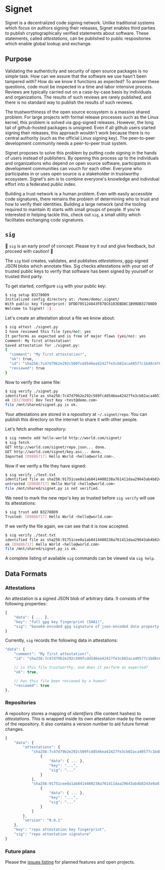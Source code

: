 # Signet

Signet is a decentralized code signing network. Unlike traditional systems
which focus on authors signing their releases, Signet enables third parties to
publish cryptographically verified statements about software. These statements,
called *attestations*, can be published to public respositories which enable
global lookup and exchange.


## Purpose

Validating the authenticity and security of open source packages is no simple
task. How can we assure that the software we use hasn't been tampered with?
How do we know it functions as expected? To answer these questions, code must
be inspected in a time and labor intensive process. Reviews are typically
carried out on a case-by-case basis by individuals and organizations. The
results of such reviews are rarely published, and there is no standard way to
publish the results of such reviews.

The trustworthiness of the open source ecosystem is a massive shared problem.
For large projects with formal release processes such as the Linux kernel, this
problem is solved via gpg-signed releases. However, the long tail of github-hosted
packages is unsigned. Even if all github users started signing their releases,
this approach wouldn't work because there is no central authority (such as the
official Linux signing key). The peer-to-peer development community needs a
peer-to-peer trust system.

Signet proposes to solve this problem by putting code signing in the hands of
users instead of publishers. By opening this process up to the individuals and
organizations who depend on open source software, participants in development
communities can vouch for each other. Everyone who participates in or uses open
source is a stakeholder in trustworthy ecosystem. Signet's aim is to combine
everyone's knowledge and individual effort into a federated public index.

Building a trust network is a human problem. Even with easily accessible code
signatures, there remains the problem of determining who to trust and how to
verify their identities. Building a large network (and the tooling required to
maintain it) starts with small groups of people. If you're interested in
helping tackle this, check out `sig`, a small utility which facilitates
exchanging code signatures.


## `sig`

:construction: `sig` is an early proof of concept. Please try it out and give
feedback, but proceed with caution! :construction:

The `sig` tool creates, validates, and publishes *attestations*,
[gpg](https://gnupg.org)-signed JSON blobs which annotate files. Sig checks
attestations with your set of trusted public keys to verify that software has
been signed by yourself or trusted third party.

To get started, configure `sig` with your public key:

```sh
$ sig setup B32780D9
Initialized config directory at: /home/demo/.signet/
With public key fingerprint: DFDD705124843F878C6183EBD8C1B99DB32780D9
Welcome to Signet! :)
```

Let's create an attestation about a file we know about:

```sh
$ sig attest ./signet.py
I have reviewed this file (yes/no): yes
It performs as expected and is free of major flaws (yes/no): yes
Comment: My first attestation!
Saved attestation for ./signet.py:
{
  "comment": "My first attestation!",
  "ok": true,
  "id": "sha256:7c47d79b2e292c509fcdd546ea42427fe3cb02aca40577c1bd8c6f61948c28eb",
  "reviewed": true
}
```

Now to verify the same file:

```sh
$ sig verify ./signet.py
identified file as sha256:7c47d79b2e292c509fcdd546ea42427fe3cb02aca40577c1bd8c6f61948c28eb
ok [B32780D9] Dev Test Key <test@demo.com>
file /mnt/shared/signet.py is ok.
```

Your attestations are stored in a *repository* at `~/.signet/repo`. You can
publish this directory on the internet to share it with other people.

Let's fetch another repository:

```sh
$ sig remote add hello-world http://world.com/signet/
$ sig fetch
GET http://world.com/signet/repo.json... done.
GET http://world.com/signet/key.asc... done.
Imported [D9886717] Hello World <hello@world.com>.
```

Now if we verify a file they have signed:

```sh
$ sig verify ./test.txt
identified file as sha256:91751cee0a1ab8414400238a761411daa29643ab4b8243e9a91649e25be53ada
untrusted [D9886717] Hello World <hello@world.com>
file /mnt/shared/signet.py is not verified.
```

We need to mark the new repo's key as trusted before `sig verify` will use its
attestations:

```sh
$ sig trust add B32780D9
Trusted: [D9886717] Hello World <hello@world.com>
```

If we verify the file again, we can see that it is now accepted.

```sh
$ sig verify ./test.txt
identified file as sha256:91751cee0a1ab8414400238a761411daa29643ab4b8243e9a91649e25be53ada
ok [D9886717] Hello World <hello@world.com>
file /mnt/shared/signet.py is ok.
```

A complete listing of available `sig` commands can be viewed via `sig help`.


## Data Formats

### Attestations

An attestation is a signed JSON blob of arbitrary data. It consists of the
following properties:

```js
{
    "data": { ... },
    "key": "full gpg key fingerprint (SHA1)",
    "sig": "base64-encoded gpg signature of json-encoded data property (keys sorted alphabetically)"
}
```

Currently, `sig` records the following data in attestations:

```js
"data": {
    "comment": "My first attestation!",
    "id": "sha256:7c47d79b2e292c509fcdd546ea42427fe3cb02aca40577c1bd8c6f61948c28eb",

    // is this file trustworthy, and does it perform as expected?
    "ok": true,

    // has this file been reviewed by a human?
    "reviewed": true
},
```

### Repositories

A repository stores a mapping of *identifiers* (file content hashes) to
*attestations*. This is wrapped inside its own attestation made by the owner of
the repository. It also contains a version number to aid future format changes.

```js
{
    "data": {
        "attestations": {
            "sha256:7c47d79b2e292c509fcdd546ea42427fe3cb02aca40577c1bd8c6f61948c28eb": [
                {
                    "data": { ... },
                    "key": "...",
                    "sig": "..."
                }
            ],
            "sha256:91751cee0a1ab8414400238a761411daa29643ab4b8243e9a91649e25be53ada": [
                {
                    "data": { ... },
                    "key": "...",
                    "sig": "..."
                }
            ]
        },
        "version": "0.0.1"
    },
    "key": "repo attestation key fingerprint",
    "sig": "repo attestation signature"
}
```


### Future plans

Please the [issues listing](https://github.com/chromakode/signet/issues) for
planned features and open projects.
